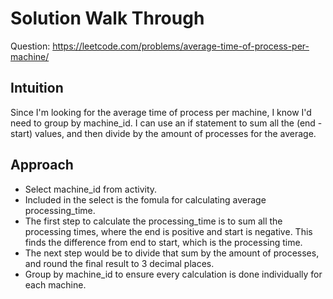 # Solution Walk Through
Question: https://leetcode.com/problems/average-time-of-process-per-machine/

## Intuition
Since I'm looking for the average time of process per machine, I know I'd need to group by machine_id. I can use an if statement to sum all the (end - start) values, and then divide by the amount of processes for the average.

## Approach
- Select machine_id from activity.
- Included in the select is the fomula for calculating average processing_time.
- The first step to calculate the processing_time is to sum all the processing times, where the end is positive and start is negative. This finds the difference from end to start, which is the processing time.
- The next step would be to divide that sum by the amount of processes, and round the final result to 3 decimal places.
- Group by machine_id to ensure every calculation is done individually for each machine.